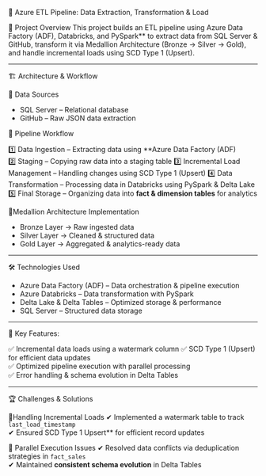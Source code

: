 
 


🚀 Azure ETL Pipeline: Data Extraction, Transformation & Load

📌 Project Overview
This project builds an ETL pipeline using Azure Data Factory (ADF), Databricks, and PySpark** to extract data from SQL Server & GitHub, transform it via Medallion Architecture (Bronze → Silver → Gold), and handle incremental loads using SCD Type 1 (Upsert).  

---

 🏗️ Architecture & Workflow

 🔹 Data Sources
 
- SQL Server – Relational database  
- GitHub – Raw JSON data extraction  

 🔹 Pipeline Workflow
 
1️⃣ Data Ingestion – Extracting data using **Azure Data Factory (ADF)  
2️⃣ Staging – Copying raw data into a staging table
3️⃣ Incremental Load Management – Handling changes using SCD Type 1 (Upsert) 
4️⃣ Data Transformation – Processing data in Databricks using PySpark & Delta Lake 
5️⃣ Final Storage – Organizing data into **fact & dimension tables** for analytics  

 🔹Medallion Architecture Implementation 
- Bronze Layer → Raw ingested data  
- Silver Layer → Cleaned & structured data  
- Gold Layer → Aggregated & analytics-ready data  

---

🛠️ Technologies Used  
- Azure Data Factory (ADF) – Data orchestration & pipeline execution  
- Azure Databricks – Data transformation with PySpark  
- Delta Lake & Delta Tables – Optimized storage & performance  
- SQL Server – Structured data storage  

---

 📌 Key Features:
 
✅ Incremental data loads using a watermark column 
✅ SCD Type 1 (Upsert) for efficient data updates  
✅ Optimized pipeline execution with parallel processing  
✅ Error handling & schema evolution in Delta Tables 

---

 🏆 Challenges & Solutions  

🔹Handling Incremental Loads
✔ Implemented a watermark table to track `last_load_timestamp`  
✔ Ensured SCD Type 1 Upsert** for efficient record updates  

🔹 Parallel Execution Issues
✔ Resolved data conflicts via deduplication strategies in `fact_sales`  
✔ Maintained **consistent schema evolution** in Delta Tables  

